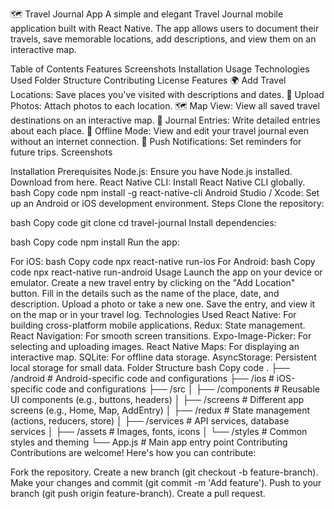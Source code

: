 🗺️ Travel Journal App
A simple and elegant Travel Journal mobile application built with React Native. The app allows users to document their travels, save memorable locations, add descriptions, and view them on an interactive map.


Table of Contents
Features
Screenshots
Installation
Usage
Technologies Used
Folder Structure
Contributing
License
Features
🌍 Add Travel Locations: Save places you've visited with descriptions and dates.
📸 Upload Photos: Attach photos to each location.
🗺️ Map View: View all saved travel destinations on an interactive map.
📝 Journal Entries: Write detailed entries about each place.
🔄 Offline Mode: View and edit your travel journal even without an internet connection.
🔔 Push Notifications: Set reminders for future trips.
Screenshots

Installation
Prerequisites
Node.js: Ensure you have Node.js installed. Download from here.
React Native CLI: Install React Native CLI globally.
bash
Copy code
npm install -g react-native-cli
Android Studio / Xcode: Set up an Android or iOS development environment.
Steps
Clone the repository:

bash
Copy code
git clone 
cd travel-journal
Install dependencies:

bash
Copy code
npm install
Run the app:

For iOS:
bash
Copy code
npx react-native run-ios
For Android:
bash
Copy code
npx react-native run-android
Usage
Launch the app on your device or emulator.
Create a new travel entry by clicking on the "Add Location" button.
Fill in the details such as the name of the place, date, and description.
Upload a photo or take a new one.
Save the entry, and view it on the map or in your travel log.
Technologies Used
React Native: For building cross-platform mobile applications.
Redux: State management.
React Navigation: For smooth screen transitions.
Expo-Image-Picker: For selecting and uploading images.
React Native Maps: For displaying an interactive map.
SQLite: For offline data storage.
AsyncStorage: Persistent local storage for small data.
Folder Structure
bash
Copy code
.
├── /android             # Android-specific code and configurations
├── /ios                 # iOS-specific code and configurations
├── /src
│   ├── /components      # Reusable UI components (e.g., buttons, headers)
│   ├── /screens         # Different app screens (e.g., Home, Map, AddEntry)
│   ├── /redux           # State management (actions, reducers, store)
│   ├── /services        # API services, database services
│   ├── /assets          # Images, fonts, icons
│   └── /styles          # Common styles and theming
└── App.js               # Main app entry point
Contributing
Contributions are welcome! Here's how you can contribute:

Fork the repository.
Create a new branch (git checkout -b feature-branch).
Make your changes and commit (git commit -m 'Add feature').
Push to your branch (git push origin feature-branch).
Create a pull request.